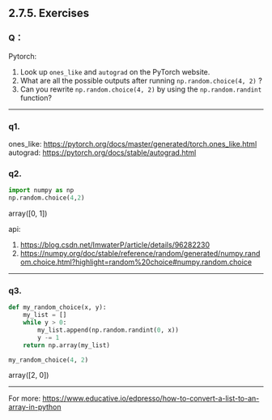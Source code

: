

<!--
 * @version:
 * @Author: steven
 * @Date: 2020-06-12 14:19:27
 * @LastEditors: steven
 * @LastEditTime: 2020-06-12 14:21:44
 * @Description:
-->
## 2.7.5. Exercises
### Q：
Pytorch:
1. Look up  `ones_like`  and  `autograd`  on the PyTorch website.
2. What are all the possible outputs after running  `np.random.choice(4, 2)` ?
3. Can you rewrite  `np.random.choice(4, 2)`  by using the  `np.random.randint`  function?
---
### q1.
ones_like: https://pytorch.org/docs/master/generated/torch.ones_like.html
autograd: https://pytorch.org/docs/stable/autograd.html
### q2.
```python
import numpy as np
np.random.choice(4,2)
```
array([0, 1])

api:
1. https://blog.csdn.net/ImwaterP/article/details/96282230
2. https://numpy.org/doc/stable/reference/random/generated/numpy.random.choice.html?highlight=random%20choice#numpy.random.choice

---

### q3.
```python
def my_random_choice(x, y):
    my_list = []
    while y > 0:
        my_list.append(np.random.randint(0, x))
        y -= 1
    return np.array(my_list)

my_random_choice(4, 2)
```
array([2, 0])

---

For more:
https://www.educative.io/edpresso/how-to-convert-a-list-to-an-array-in-python
